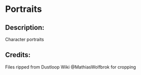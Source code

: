 # Portraits

## Description: 

Character portraits

## Credits: 

Files ripped from Dustloop Wiki
@MathiasWolfbrok for cropping

